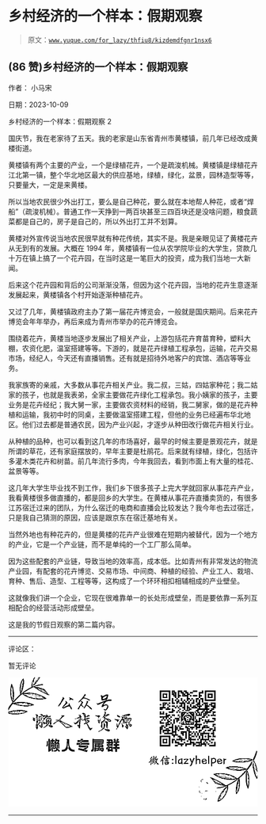 # 乡村经济的一个样本：假期观察

> 原文：[`www.yuque.com/for_lazy/thfiu8/kizdemdfgnr1nsx6`](https://www.yuque.com/for_lazy/thfiu8/kizdemdfgnr1nsx6)

## (86 赞)乡村经济的一个样本：假期观察

作者： 小马宋

日期：2023-10-09

乡村经济的一个样本：假期观察 2

国庆节，我在老家待了五天。我的老家是山东省青州市黄楼镇，前几年已经改成黄楼街道。

黄楼镇有两个主要的产业，一个是绿植花卉，一个是疏浚机械。黄楼镇是绿植花卉江北第一镇，整个华北地区最大的供应基地，绿植，绿化，盆景，园林造型等等，只要量大，一定是来黄楼。

所以当地农民很少外出打工，要么是自己种花，要么就在本地帮人种花，或者“焊船”（疏浚机械）。普通工作一天挣到一两百块甚至三四百块还是没啥问题，粮食蔬菜都是自己的，房子是自己的，所以外出打工并不划算。

黄楼对外宣传说当地农民很早就有种花传统，其实不是。我是亲眼见证了黄楼花卉从无到有的发展。大概在 1994 年，黄楼镇有一位从农学院毕业的大学生，贷款几十万在镇上搞了一个花卉园，在当时这是一笔巨大的投资，成为我们当地一大新闻。

后来这个花卉园和背后的公司渐渐没落，但因为这个花卉园，当地的花卉生意逐渐发展起来，黄楼镇各个村开始逐渐种植花卉。

又过了几年，黄楼镇政府主办了第一届花卉博览会，一般就是国庆期间。后来花卉博览会年年举办，再后来成为青州市举办的花卉博览会。

围绕着花卉，黄楼当地逐步发展出了相关产业，上游包括花卉育苗育种，塑料大棚，农资化肥，温室搭建等等。下游的，就是花卉绿植工程承包，运输，花卉交易市场，经纪人，今天还有直播销售。还有就是招待外地客户的宾馆、酒店等等业务。

我家族寄的亲戚，大多数从事花卉相关产业。我二叔，三姑，四姑家种花；我二姑家的孩子，也就是我表弟，全家主要做花卉绿化工程承包。我小姨家的孩子，主要业务是花卉经纪；我大舅一家，主要做农资材料的经销，我二舅家，做的是花卉种植和运输，我初中时的同桌，主要做温室搭建工程，但他的业务已经遍布华北地区。他们过去都是普通农民，因为产业兴起，才逐步从种田改行做花卉相关行业。

从种植的品种，也可以看到这几年的市场喜好，最早的时候主要是景观花卉，就是所谓的草花，还有家庭摆放的，早年主要是杜鹃花。后来就有绿植，绿化，包括许多灌木类花卉和树苗。前几年流行多肉，今年我回去，看到市面上有大量的桂花、盆景等等。

这几年大学生毕业找不到工作，我们乡下很多孩子上完大学就回家从事花卉产业，我看黄楼很多做直播的，都是回乡的大学生。在黄楼从事花卉直播卖货的，有很多江苏宿迁过来的团队，为什么宿迁的电商和直播会比较发达？我今年也去过宿迁，只是我自己猜测的原因，应该是跟京东在宿迁基地有关。

当然外地也有种花卉的，但是黄楼的花卉产业很难在短期内被替代，因为一个地方的产业，它是一个产业链，而不是单纯的一个工厂那么简单。

因为这些配套的产业链，导致当地的效率高，成本低。比如青州有非常发达的物流产业园，有配套的花卉博览、交易市场、中间商、种植的经验、产业工人、栽培、育种、售后、造型、工程等等，这构成了一个环环相扣相辅相成的产业壁垒。

这就像我们讲一个企业，它现在很难靠单一的长处形成壁垒，而是要依靠一系列互相配合的经营活动形成壁垒。

这是我的节假日观察的第二篇内容。

* * *

评论区：

暂无评论

![](img/1c37d505930596d12a88ab23e11aa07a.png)

* * *